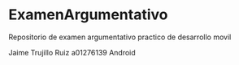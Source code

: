 # ExamenArgumentativo
Repositorio de examen argumentativo practico de desarrollo movil


Jaime Trujillo Ruiz a01276139
Android
